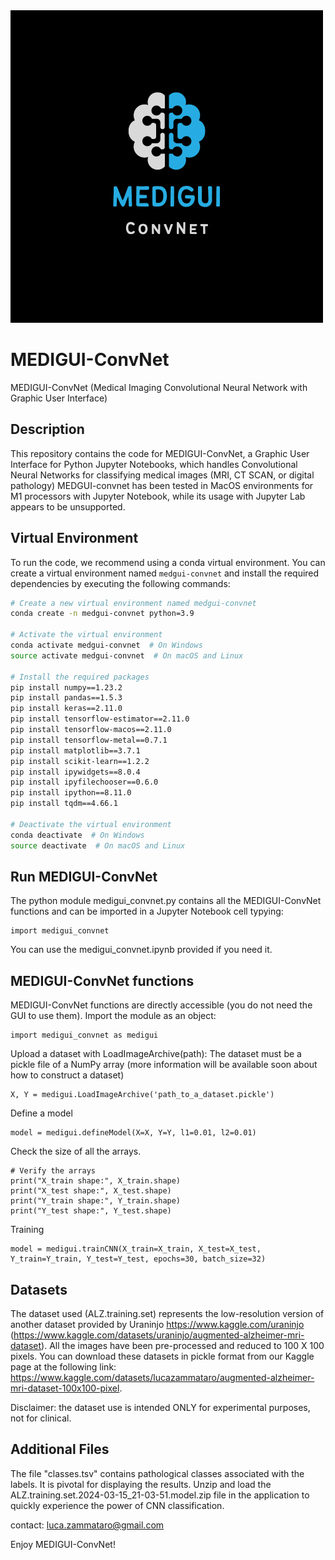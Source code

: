 <img src="MEDIGUI_ConvNet_Logo.png" alt="Logo">

# MEDIGUI-ConvNet
MEDIGUI-ConvNet (Medical Imaging Convolutional Neural Network with Graphic User Interface)

## Description

This repository contains the code for MEDIGUI-ConvNet, a Graphic User Interface for Python Jupyter Notebooks, which handles Convolutional Neural Networks for classifying medical images (MRI, CT SCAN, or digital pathology)
MEDGUI-convnet has been tested in MacOS environments for M1 processors with Jupyter Notebook, while its usage with Jupyter Lab appears to be unsupported.

## Virtual Environment

To run the code, we recommend using a conda virtual environment. You can create a virtual environment named `medgui-convnet` and install the required dependencies by executing the following commands:

```bash
# Create a new virtual environment named medgui-convnet
conda create -n medgui-convnet python=3.9

# Activate the virtual environment
conda activate medgui-convnet  # On Windows
source activate medgui-convnet  # On macOS and Linux

# Install the required packages
pip install numpy==1.23.2
pip install pandas==1.5.3
pip install keras==2.11.0
pip install tensorflow-estimator==2.11.0
pip install tensorflow-macos==2.11.0
pip install tensorflow-metal==0.7.1
pip install matplotlib==3.7.1
pip install scikit-learn==1.2.2
pip install ipywidgets==8.0.4
pip install ipyfilechooser==0.6.0
pip install ipython==8.11.0
pip install tqdm==4.66.1

# Deactivate the virtual environment
conda deactivate  # On Windows
source deactivate  # On macOS and Linux

```
## Run MEDIGUI-ConvNet

The python module medigui_convnet.py contains all the MEDIGUI-ConvNet functions and can be imported in a Jupyter Notebook cell typying:

```
import medigui_convnet
```

You can use the medigui_convnet.ipynb provided if you need it.

## MEDIGUI-ConvNet functions

MEDIGUI-ConvNet functions are directly accessible (you do not need the GUI to use them). Import the module as an object:

```
import medigui_convnet as medigui
```
Upload a dataset with LoadImageArchive(path):
The dataset must be a pickle file of a NumPy array (more information will be available soon about how to construct a dataset)
```
X, Y = medigui.LoadImageArchive('path_to_a_dataset.pickle')
```
Define a model
```
model = medigui.defineModel(X=X, Y=Y, l1=0.01, l2=0.01)
```
Check the size of all the arrays.
```
# Verify the arrays
print("X_train shape:", X_train.shape)
print("X_test shape:", X_test.shape)
print("Y_train shape:", Y_train.shape)
print("Y_test shape:", Y_test.shape)

```
Training
```
model = medigui.trainCNN(X_train=X_train, X_test=X_test, Y_train=Y_train, Y_test=Y_test, epochs=30, batch_size=32)
```

## Datasets 
The dataset used (ALZ.training.set) represents the low-resolution version of another dataset provided by Uraninjo https://www.kaggle.com/uraninjo (https://www.kaggle.com/datasets/uraninjo/augmented-alzheimer-mri-dataset). All the images have been pre-processed and reduced to 100 X 100 pixels. You can download these datasets in pickle format from our Kaggle page at the following link: https://www.kaggle.com/datasets/lucazammataro/augmented-alzheimer-mri-dataset-100x100-pixel.

Disclaimer: the dataset use is intended ONLY for experimental purposes, not for clinical.

## Additional Files
The file "classes.tsv" contains pathological classes associated with the labels. It is pivotal for displaying the results.
Unzip and load the ALZ.training.set.2024-03-15_21-03-51.model.zip file in the application to quickly experience the power of CNN classification.

contact: luca.zammataro@gmail.com

Enjoy MEDIGUI-ConvNet!


